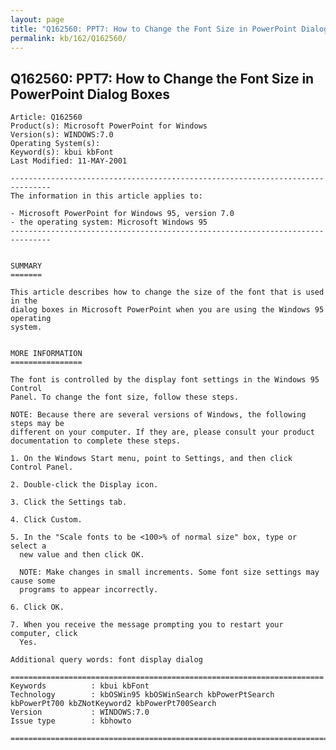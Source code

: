 ```yaml
---
layout: page
title: "Q162560: PPT7: How to Change the Font Size in PowerPoint Dialog Boxes"
permalink: kb/162/Q162560/
---
```


## Q162560: PPT7: How to Change the Font Size in PowerPoint Dialog Boxes

	Article: Q162560
	Product(s): Microsoft PowerPoint for Windows
	Version(s): WINDOWS:7.0
	Operating System(s): 
	Keyword(s): kbui kbFont
	Last Modified: 11-MAY-2001
	
	-------------------------------------------------------------------------------
	The information in this article applies to:
	
	- Microsoft PowerPoint for Windows 95, version 7.0 
	- the operating system: Microsoft Windows 95 
	-------------------------------------------------------------------------------
	
	
	SUMMARY
	=======
	
	This article describes how to change the size of the font that is used in the
	dialog boxes in Microsoft PowerPoint when you are using the Windows 95 operating
	system.
	
	
	MORE INFORMATION
	================
	
	The font is controlled by the display font settings in the Windows 95 Control
	Panel. To change the font size, follow these steps.
	
	NOTE: Because there are several versions of Windows, the following steps may be
	different on your computer. If they are, please consult your product
	documentation to complete these steps.
	
	1. On the Windows Start menu, point to Settings, and then click Control Panel.
	
	2. Double-click the Display icon.
	
	3. Click the Settings tab.
	
	4. Click Custom.
	
	5. In the "Scale fonts to be <100>% of normal size" box, type or select a
	  new value and then click OK.
	
	  NOTE: Make changes in small increments. Some font size settings may cause some
	  programs to appear incorrectly.
	
	6. Click OK.
	
	7. When you receive the message prompting you to restart your computer, click
	  Yes.
	
	Additional query words: font display dialog
	
	======================================================================
	Keywords          : kbui kbFont 
	Technology        : kbOSWin95 kbOSWinSearch kbPowerPtSearch kbPowerPt700 kbZNotKeyword2 kbPowerPt700Search
	Version           : WINDOWS:7.0
	Issue type        : kbhowto
	
	=============================================================================
	
